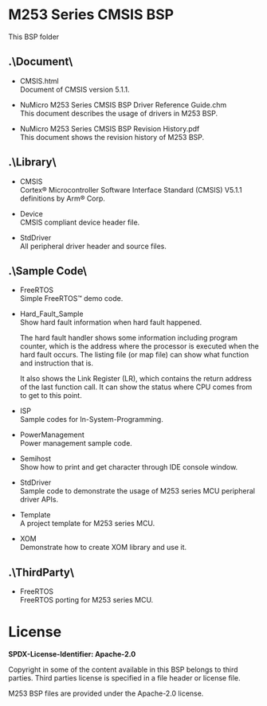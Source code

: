 # M253 Series CMSIS BSP

This BSP folder


## .\Document\

- CMSIS.html<br>
	Document of CMSIS version 5.1.1.

- NuMicro M253 Series CMSIS BSP Driver Reference Guide.chm<br>
	This document describes the usage of drivers in M253 BSP.

- NuMicro M253 Series CMSIS BSP Revision History.pdf<br>
	This document shows the revision history of M253 BSP.


## .\Library\

- CMSIS<br>
	Cortex® Microcontroller Software Interface Standard (CMSIS) V5.1.1 definitions by Arm® Corp.

- Device<br>
	CMSIS compliant device header file.

- StdDriver<br>
	All peripheral driver header and source files.


## .\Sample Code\

- FreeRTOS<br>
	Simple FreeRTOS™ demo code.
	
- Hard\_Fault\_Sample<br>
	Show hard fault information when hard fault happened.<p>
	The hard fault handler shows some information including program counter, which is the address where the processor is executed when the hard fault occurs. The listing file (or map file) can show what function and instruction that is.<p>
	It also shows the Link Register (LR), which contains the return address of the last function call. It can show the status where CPU comes from to get to this point.

- ISP<br>
	Sample codes for In-System-Programming.

- PowerManagement<br>
	Power management sample code.

- Semihost<br>
	Show how to print and get character through IDE console window.

- StdDriver<br>
	Sample code to demonstrate the usage of M253 series MCU peripheral driver APIs.

- Template<br>
	A project template for M253 series MCU.

- XOM<br>
	Demonstrate how to create XOM library and use it.


## .\ThirdParty\

- FreeRTOS<br>
	FreeRTOS porting for M253 series MCU.


# License

**SPDX-License-Identifier: Apache-2.0**

Copyright in some of the content available in this BSP belongs to third parties.
Third parties license is specified in a file header or license file.<p>
M253 BSP files are provided under the Apache-2.0 license.
